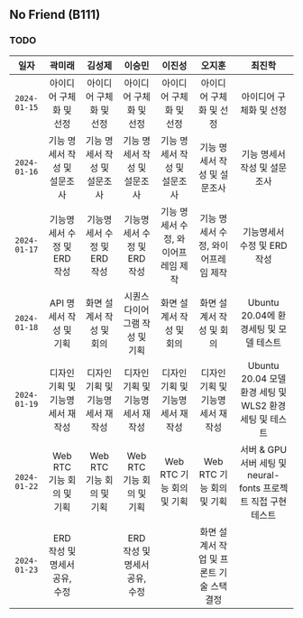 ## No Friend (B111)

### TODO

|     일자     |              곽미래              |              김성제              |              이승민              |               이진성                |               오지훈                |                             최진학                             |
| :----------: | :------------------------------: | :------------------------------: | :------------------------------: | :---------------------------------: | :---------------------------------: | :------------------------------------------------------------: |
| `2024-01-15` |     아이디어 구체화 및 선정      |     아이디어 구체화 및 선정      |     아이디어 구체화 및 선정      |       아이디어 구체화 및 선정       |       아이디어 구체화 및 선정       |                    아이디어 구체화 및 선정                     |
| `2024-01-16` |   기능 명세서 작성 및 설문조사   |   기능 명세서 작성 및 설문조사   |   기능 명세서 작성 및 설문조사   |    기능 명세서 작성 및 설문조사     |    기능 명세서 작성 및 설문조사     |                  기능 명세서 작성 및 설문조사                  |
| `2024-01-17` |   기능명세서 수정 및 ERD 작성    |   기능명세서 수정 및 ERD 작성    |   기능명세서 수정 및 ERD 작성    | 기능 명세서 수정, 와이어프레임 제작 | 기능 명세서 수정, 와이어프레임 제작 |                  기능명세서 수정 및 ERD 작성                   |
| `2024-01-18` |     API 명세서 작성 및 기획      |     화면 설계서 작성 및 회의     |  시퀀스 다이어그램 작성 및 기획  |      화면 설계서 작성 및 회의       |      화면 설계서 작성 및 회의       |             Ubuntu 20.04에 환경세팅 및 모델 테스트             |
| `2024-01-19` | 디자인 기획 및 기능명세서 재작성 | 디자인 기획 및 기능명세서 재작성 | 디자인 기획 및 기능명세서 재작성 |  디자인 기획 및 기능명세서 재작성   |  디자인 기획 및 기능명세서 재작성   |     Ubuntu 20.04 모델 환경 세팅 및 WLS2 환경세팅 및 테스트     |
| `2024-01-22` |    Web RTC 기능 회의 및 기획     |    Web RTC 기능 회의 및 기획     |    Web RTC 기능 회의 및 기획     |      Web RTC 기능 회의 및 기획      |      Web RTC 기능 회의 및 기획      | 서버 & GPU 서버 세팅 및 neural-fonts 프로젝트 직접 구현 테스트 |
| `2024-01-23` | ERD 작성 및 명세서 공유, 수정 |      | ERD 작성 및 명세서 공유, 수정   |    |   화면 설계서 작업 및 프론트 기술 스택 결정   | |
